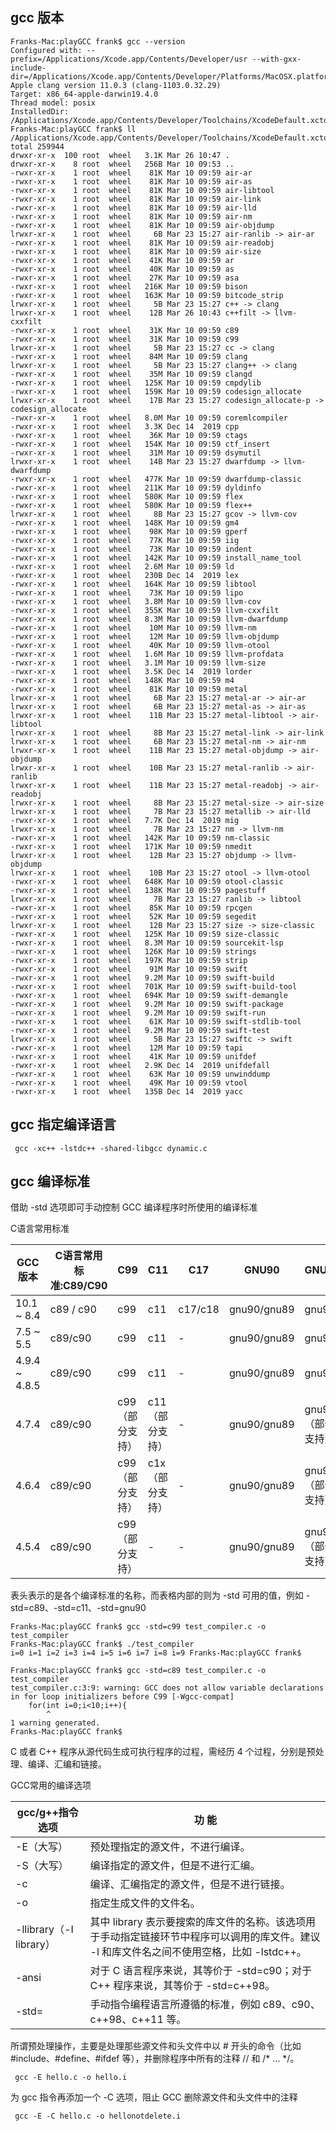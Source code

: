 
## gcc 版本

``` shell script
Franks-Mac:playGCC frank$ gcc --version
Configured with: --prefix=/Applications/Xcode.app/Contents/Developer/usr --with-gxx-include-dir=/Applications/Xcode.app/Contents/Developer/Platforms/MacOSX.platform/Developer/SDKs/MacOSX.sdk/usr/include/c++/4.2.1
Apple clang version 11.0.3 (clang-1103.0.32.29)
Target: x86_64-apple-darwin19.4.0
Thread model: posix
InstalledDir: /Applications/Xcode.app/Contents/Developer/Toolchains/XcodeDefault.xctoolchain/usr/bin
Franks-Mac:playGCC frank$ ll /Applications/Xcode.app/Contents/Developer/Toolchains/XcodeDefault.xctoolchain/usr/bin
total 259944
drwxr-xr-x  100 root  wheel   3.1K Mar 26 10:47 .
drwxr-xr-x    8 root  wheel   256B Mar 10 09:53 ..
-rwxr-xr-x    1 root  wheel    81K Mar 10 09:59 air-ar
-rwxr-xr-x    1 root  wheel    81K Mar 10 09:59 air-as
-rwxr-xr-x    1 root  wheel    81K Mar 10 09:59 air-libtool
-rwxr-xr-x    1 root  wheel    81K Mar 10 09:59 air-link
-rwxr-xr-x    1 root  wheel    81K Mar 10 09:59 air-lld
-rwxr-xr-x    1 root  wheel    81K Mar 10 09:59 air-nm
-rwxr-xr-x    1 root  wheel    81K Mar 10 09:59 air-objdump
lrwxr-xr-x    1 root  wheel     6B Mar 23 15:27 air-ranlib -> air-ar
-rwxr-xr-x    1 root  wheel    81K Mar 10 09:59 air-readobj
-rwxr-xr-x    1 root  wheel    81K Mar 10 09:59 air-size
-rwxr-xr-x    1 root  wheel    41K Mar 10 09:59 ar
-rwxr-xr-x    1 root  wheel    40K Mar 10 09:59 as
-rwxr-xr-x    1 root  wheel    27K Mar 10 09:59 asa
-rwxr-xr-x    1 root  wheel   216K Mar 10 09:59 bison
-rwxr-xr-x    1 root  wheel   163K Mar 10 09:59 bitcode_strip
lrwxr-xr-x    1 root  wheel     5B Mar 23 15:27 c++ -> clang
lrwxr-xr-x    1 root  wheel    12B Mar 26 10:43 c++filt -> llvm-cxxfilt
-rwxr-xr-x    1 root  wheel    31K Mar 10 09:59 c89
-rwxr-xr-x    1 root  wheel    31K Mar 10 09:59 c99
lrwxr-xr-x    1 root  wheel     5B Mar 23 15:27 cc -> clang
-rwxr-xr-x    1 root  wheel    84M Mar 10 09:59 clang
lrwxr-xr-x    1 root  wheel     5B Mar 23 15:27 clang++ -> clang
-rwxr-xr-x    1 root  wheel    35M Mar 10 09:59 clangd
-rwxr-xr-x    1 root  wheel   125K Mar 10 09:59 cmpdylib
-rwxr-xr-x    1 root  wheel   159K Mar 10 09:59 codesign_allocate
lrwxr-xr-x    1 root  wheel    17B Mar 23 15:27 codesign_allocate-p -> codesign_allocate
-rwxr-xr-x    1 root  wheel   8.0M Mar 10 09:59 coremlcompiler
-rwxr-xr-x    1 root  wheel   3.3K Dec 14  2019 cpp
-rwxr-xr-x    1 root  wheel    36K Mar 10 09:59 ctags
-rwxr-xr-x    1 root  wheel   154K Mar 10 09:59 ctf_insert
-rwxr-xr-x    1 root  wheel    31M Mar 10 09:59 dsymutil
lrwxr-xr-x    1 root  wheel    14B Mar 23 15:27 dwarfdump -> llvm-dwarfdump
-rwxr-xr-x    1 root  wheel   477K Mar 10 09:59 dwarfdump-classic
-rwxr-xr-x    1 root  wheel   211K Mar 10 09:59 dyldinfo
-rwxr-xr-x    1 root  wheel   580K Mar 10 09:59 flex
-rwxr-xr-x    1 root  wheel   580K Mar 10 09:59 flex++
lrwxr-xr-x    1 root  wheel     8B Mar 23 15:27 gcov -> llvm-cov
-rwxr-xr-x    1 root  wheel   148K Mar 10 09:59 gm4
-rwxr-xr-x    1 root  wheel    98K Mar 10 09:59 gperf
-rwxr-xr-x    1 root  wheel    77K Mar 10 09:59 iig
-rwxr-xr-x    1 root  wheel    73K Mar 10 09:59 indent
-rwxr-xr-x    1 root  wheel   142K Mar 10 09:59 install_name_tool
-rwxr-xr-x    1 root  wheel   2.6M Mar 10 09:59 ld
-rwxr-xr-x    1 root  wheel   230B Dec 14  2019 lex
-rwxr-xr-x    1 root  wheel   164K Mar 10 09:59 libtool
-rwxr-xr-x    1 root  wheel    73K Mar 10 09:59 lipo
-rwxr-xr-x    1 root  wheel   3.8M Mar 10 09:59 llvm-cov
-rwxr-xr-x    1 root  wheel   355K Mar 10 09:59 llvm-cxxfilt
-rwxr-xr-x    1 root  wheel   8.3M Mar 10 09:59 llvm-dwarfdump
-rwxr-xr-x    1 root  wheel    10M Mar 10 09:59 llvm-nm
-rwxr-xr-x    1 root  wheel    12M Mar 10 09:59 llvm-objdump
-rwxr-xr-x    1 root  wheel    40K Mar 10 09:59 llvm-otool
-rwxr-xr-x    1 root  wheel   1.6M Mar 10 09:59 llvm-profdata
-rwxr-xr-x    1 root  wheel   3.1M Mar 10 09:59 llvm-size
-rwxr-xr-x    1 root  wheel   3.5K Dec 14  2019 lorder
-rwxr-xr-x    1 root  wheel   148K Mar 10 09:59 m4
-rwxr-xr-x    1 root  wheel    81K Mar 10 09:59 metal
lrwxr-xr-x    1 root  wheel     6B Mar 23 15:27 metal-ar -> air-ar
lrwxr-xr-x    1 root  wheel     6B Mar 23 15:27 metal-as -> air-as
lrwxr-xr-x    1 root  wheel    11B Mar 23 15:27 metal-libtool -> air-libtool
lrwxr-xr-x    1 root  wheel     8B Mar 23 15:27 metal-link -> air-link
lrwxr-xr-x    1 root  wheel     6B Mar 23 15:27 metal-nm -> air-nm
lrwxr-xr-x    1 root  wheel    11B Mar 23 15:27 metal-objdump -> air-objdump
lrwxr-xr-x    1 root  wheel    10B Mar 23 15:27 metal-ranlib -> air-ranlib
lrwxr-xr-x    1 root  wheel    11B Mar 23 15:27 metal-readobj -> air-readobj
lrwxr-xr-x    1 root  wheel     8B Mar 23 15:27 metal-size -> air-size
lrwxr-xr-x    1 root  wheel     7B Mar 23 15:27 metallib -> air-lld
-rwxr-xr-x    1 root  wheel   7.7K Dec 14  2019 mig
lrwxr-xr-x    1 root  wheel     7B Mar 23 15:27 nm -> llvm-nm
-rwxr-xr-x    1 root  wheel   142K Mar 10 09:59 nm-classic
-rwxr-xr-x    1 root  wheel   171K Mar 10 09:59 nmedit
lrwxr-xr-x    1 root  wheel    12B Mar 23 15:27 objdump -> llvm-objdump
lrwxr-xr-x    1 root  wheel    10B Mar 23 15:27 otool -> llvm-otool
-rwxr-xr-x    1 root  wheel   648K Mar 10 09:59 otool-classic
-rwxr-xr-x    1 root  wheel   138K Mar 10 09:59 pagestuff
lrwxr-xr-x    1 root  wheel     7B Mar 23 15:27 ranlib -> libtool
-rwxr-xr-x    1 root  wheel    85K Mar 10 09:59 rpcgen
-rwxr-xr-x    1 root  wheel    52K Mar 10 09:59 segedit
lrwxr-xr-x    1 root  wheel    12B Mar 23 15:27 size -> size-classic
-rwxr-xr-x    1 root  wheel   125K Mar 10 09:59 size-classic
-rwxr-xr-x    1 root  wheel   8.3M Mar 10 09:59 sourcekit-lsp
-rwxr-xr-x    1 root  wheel   126K Mar 10 09:59 strings
-rwxr-xr-x    1 root  wheel   197K Mar 10 09:59 strip
-rwxr-xr-x    1 root  wheel    91M Mar 10 09:59 swift
-rwxr-xr-x    1 root  wheel   9.2M Mar 10 09:59 swift-build
-rwxr-xr-x    1 root  wheel   701K Mar 10 09:59 swift-build-tool
-rwxr-xr-x    1 root  wheel   694K Mar 10 09:59 swift-demangle
-rwxr-xr-x    1 root  wheel   9.2M Mar 10 09:59 swift-package
-rwxr-xr-x    1 root  wheel   9.2M Mar 10 09:59 swift-run
-rwxr-xr-x    1 root  wheel    61K Mar 10 09:59 swift-stdlib-tool
-rwxr-xr-x    1 root  wheel   9.2M Mar 10 09:59 swift-test
lrwxr-xr-x    1 root  wheel     5B Mar 23 15:27 swiftc -> swift
-rwxr-xr-x    1 root  wheel    12M Mar 10 09:59 tapi
-rwxr-xr-x    1 root  wheel    41K Mar 10 09:59 unifdef
-rwxr-xr-x    1 root  wheel   2.9K Dec 14  2019 unifdefall
-rwxr-xr-x    1 root  wheel    63K Mar 10 09:59 unwinddump
-rwxr-xr-x    1 root  wheel    49K Mar 10 09:59 vtool
-rwxr-xr-x    1 root  wheel   135B Dec 14  2019 yacc

```
## gcc 指定编译语言
```shell script
 gcc -xc++ -lstdc++ -shared-libgcc dynamic.c

```

## gcc 编译标准
借助 -std 选项即可手动控制 GCC 编译程序时所使用的编译标准

C语言常用标准

GCC 版本|C语言常用标准:C89/C90	|C99|	C11|	C17|	GNU90|	GNU99|	GNU11|	GNU17
----|----|----|----|----|----|----|----|----
10.1 ~ 8.4|	c89 / c90|	c99|	c11|	c17/c18|	gnu90/gnu89|	gnu99|	gnu11|	gnu17/gnu18
7.5 ~ 5.5|	c89/c90	|c99|	c11	| -	|gnu90/gnu89	|gnu99	|gnu11	 |-
4.9.4 ~ 4.8.5|	c89/c90|	c99|	c11	 |-|	gnu90/gnu89|	gnu99|	gnu11	 |-
4.7.4|	c89/c90	|c99（部分支持）|	c11（部分支持）	|-| 	gnu90/gnu89	|gnu99（部分支持）|	gnu11（部分支持）	 |-
4.6.4	|c89/c90	|c99（部分支持）|	c1x（部分支持）|-	| 	gnu90/gnu89	|gnu99（部分支持）|	gnu1x（部分支持）|-	 
4.5.4	|c89/c90 |	c99（部分支持）|	- |-|	 	gnu90/gnu89|	gnu99（部分支持）	| -|-	 

表头表示的是各个编译标准的名称，而表格内部的则为 -std 可用的值，例如 -std=c89、-std=c11、-std=gnu90

```shell script
Franks-Mac:playGCC frank$ gcc -std=c99 test_compiler.c -o test_compiler
Franks-Mac:playGCC frank$ ./test_compiler 
i=0 i=1 i=2 i=3 i=4 i=5 i=6 i=7 i=8 i=9 Franks-Mac:playGCC frank$ 

Franks-Mac:playGCC frank$ gcc -std=c89 test_compiler.c -o test_compiler
test_compiler.c:3:9: warning: GCC does not allow variable declarations in for loop initializers before C99 [-Wgcc-compat]
    for(int i=0;i<10;i++){
        ^
1 warning generated.
Franks-Mac:playGCC frank$ 

```

C 或者 C++ 程序从源代码生成可执行程序的过程，需经历 4 个过程，分别是预处理、编译、汇编和链接。

 GCC常用的编译选项

gcc/g++指令选项|	功 能
----|----
-E（大写）|	预处理指定的源文件，不进行编译。
-S（大写）|	编译指定的源文件，但是不进行汇编。
-c	|编译、汇编指定的源文件，但是不进行链接。
-o	|指定生成文件的文件名。
-llibrary（-I library）|	其中 library 表示要搜索的库文件的名称。该选项用于手动指定链接环节中程序可以调用的库文件。建议 -l 和库文件名之间不使用空格，比如 -lstdc++。
-ansi	|对于 C 语言程序来说，其等价于 -std=c90；对于 C++ 程序来说，其等价于 -std=c++98。
-std=	|手动指令编程语言所遵循的标准，例如 c89、c90、c++98、c++11 等。

所谓预处理操作，主要是处理那些源文件和头文件中以 # 开头的命令（比如 #include、#define、#ifdef 等），并删除程序中所有的注释 // 和 /* ... */。

```shell script
 gcc -E hello.c -o hello.i
```

为 gcc 指令再添加一个 -C 选项，阻止 GCC 删除源文件和头文件中的注释
```shell script
 gcc -E -C hello.c -o hellonotdelete.i
```
